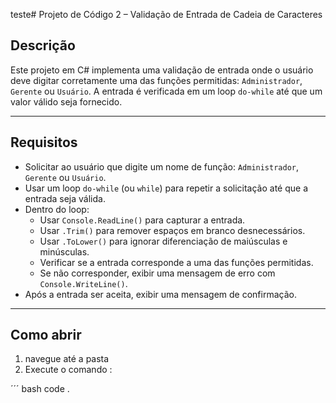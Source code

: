 teste# Projeto de Código 2 – Validação de Entrada de Cadeia de Caracteres

## Descrição

Este projeto em C# implementa uma validação de entrada onde o usuário deve digitar corretamente uma das funções permitidas: `Administrador`, `Gerente` ou `Usuário`. A entrada é verificada em um loop `do-while` até que um valor válido seja fornecido.

---

## Requisitos

- Solicitar ao usuário que digite um nome de função: `Administrador`, `Gerente` ou `Usuário`.
- Usar um loop `do-while` (ou `while`) para repetir a solicitação até que a entrada seja válida.
- Dentro do loop:
  - Usar `Console.ReadLine()` para capturar a entrada.
  - Usar `.Trim()` para remover espaços em branco desnecessários.
  - Usar `.ToLower()` para ignorar diferenciação de maiúsculas e minúsculas.
  - Verificar se a entrada corresponde a uma das funções permitidas.
  - Se não corresponder, exibir uma mensagem de erro com `Console.WriteLine()`.
- Após a entrada ser aceita, exibir uma mensagem de confirmação.

---

## Como abrir
1. navegue até a pasta 
2. Execute o comando :

´´´ bash
code .


